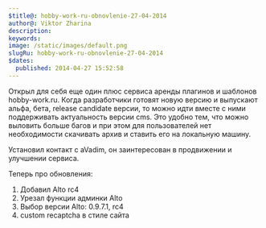 ```yaml
---
$title@: hobby-work-ru-obnovlenie-27-04-2014
author@: Viktor Zharina
description: 
keywords: 
image: /static/images/default.png
slugRu: hobby-work-ru-obnovlenie-27-04-2014
$dates:
  published: 2014-04-27 15:52:58
---
```

Открыл для себя еще один плюс сервиса аренды плагинов и шаблонов hobby-work.ru. Когда разработчики готовят новую версию и выпускают альфа, бета, release candidate версии, то можно идти вместе с ними поддерживать актуальность версии cms. Это удобно тем, что можно выловить больше багов и при этом для пользователей нет необходимости скачивать архив и ставить его на локальную машину. 

Установил контакт с aVadim, он заинтересован в продвижении и улучшении сервиса. 

Теперь про обновления:

<ol>

<li>Добавил Alto rc4</li>

<li>Урезал функции админки Alto</li>

<li>Выбор версии Alto: 0.9.7.1, rc4</li>

<li>custom recaptcha в стиле сайта</li>

</ol>